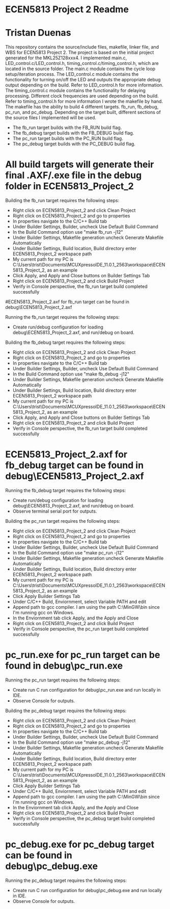 # ECEN5813 Project 2 Readme
# Tristan Duenas
This repository contains the source/include files, makefile, linker file, and WBS for ECEN5813 Project 2.
The project is based on the initial project generated for the MKL25Z128xxx4.
I implemented main.c, LED_control.c/LED_control.h, timing_control.c/timing_control.h, 
which are located in the source folder.
The main.c module contains the cycle loop setup/iteration process.
The LED_control.c module contains the functionality for turning on/off the LED and outputs the appropriate
debug output depending on the build. Refer to LED_control.h for more information.
The timing_control.c module contains the functionality for delaying processing. Different clock frequencies are used
depending on the build. Refer to timing_control.h for more information
I wrote the makefile by hand. The makefile has the ability to build 4 different targets.
fb_run, fb_debug, pc_run, and pc_debug.
Depending on the target built, different sections of the source files I implemented will be used.
- The fb_run target builds with the FB_RUN build flag.
- The fb_debug target builds with the FB_DEBUG build flag.
- The pc_run target builds with the PC_RUN build flag.
- The pc_debug target builds with the PC_DEBUG build flag.

# All build targets will generate their final .AXF/.exe file in the debug folder in ECEN5813_Project_2

Building the fb_run target requires the following steps:

- Right click on ECEN5813_Project_2 and click Clean Project
- Right click on ECEN5813_Project_2 and go to properties
- In properties navigate to the C/C++ Build tab
- Under Builder Settings, Builder, uncheck Use Default Build Command
- In the Build Command option use "make fb_run -j12"
- Under Builder Settings, Makefile generation uncheck Generate Makefile Automatically
- Under Builder Settings, Build location, Build directory enter ECEN5813_Project_2 workspace path
- My current path for my PC is C:\Users\trist\Documents\MCUXpressoIDE_11.0.1_2563\workspace\ECEN5813_Project_2, as an example
- Click Apply, and Apply and Close buttons on Builder Settings Tab
- Right click on ECEN5813_Project_2 and click Build Project
- Verify in Console perspective, the fb_run target build completed successfully

#ECEN5813_Project_2.axf for fb_run target can be found in debug\ECEN5813_Project_2.axf

Running the fb_run target requires the following steps:

- Create run/debug configuration for loading debug\ECEN5813_Project_2.axf, and run/debug on board.

Building the fb_debug target requires the following steps:

- Right click on ECEN5813_Project_2 and click Clean Project
- Right click on ECEN5813_Project_2 and go to properties
- In properties navigate to the C/C++ Build tab
- Under Builder Settings, Builder, uncheck Use Default Build Command
- In the Build Command option use "make fb_debug -j12"
- Under Builder Settings, Makefile generation uncheck Generate Makefile Automatically
- Under Builder Settings, Build location, Build directory enter ECEN5813_Project_2 workspace path
- My current path for my PC is C:\Users\trist\Documents\MCUXpressoIDE_11.0.1_2563\workspace\ECEN5813_Project_2, as an example
- Click Apply, and Apply and Close buttons on Builder Settings Tab
- Right click on ECEN5813_Project_2 and click Build Project
- Verify in Console perspective, the fb_run target build completed successfully

# ECEN5813_Project_2.axf for fb_debug target can be found in debug\ECEN5813_Project_2.axf

Running the fb_debug target requires the following steps:

- Create run/debug configuration for loading debug\ECEN5813_Project_2.axf, and run/debug on board.
- Observe terminal serial port for outputs.

Building the pc_run target requires the following steps:

- Right click on ECEN5813_Project_2 and click Clean Project
- Right click on ECEN5813_Project_2 and go to properties
- In properties navigate to the C/C++ Build tab
- Under Builder Settings, Builder, uncheck Use Default Build Command
- In the Build Command option use "make pc_run -j12"
- Under Builder Settings, Makefile generation uncheck Generate Makefile Automatically
- Under Builder Settings, Build location, Build directory enter ECEN5813_Project_2 workspace path
- My current path for my PC is C:\Users\trist\Documents\MCUXpressoIDE_11.0.1_2563\workspace\ECEN5813_Project_2, as an example
- Click Apply Builder Settings Tab
- Under C/C++ Build, Enviornment, select Variable PATH and edit
- Append path to gcc compiler. I am using the path C:\MinGW\bin since I'm running gcc on Windows.
- In the Enviornment tab click Apply, and the Apply and Close
- Right click on ECEN5813_Project_2 and click Build Project
- Verify in Console perspective, the pc_run target build completed successfully

# pc_run.exe for pc_run target can be found in debug\pc_run.exe

Running the pc_run target requires the following steps:

- Create run C run configuration for debug\pc_run.exe and run locally in IDE. 
- Observe Console for outputs.

Building the pc_debug target requires the following steps:
- Right click on ECEN5813_Project_2 and click Clean Project
- Right click on ECEN5813_Project_2 and go to properties
- In properties navigate to the C/C++ Build tab
- Under Builder Settings, Builder, uncheck Use Default Build Command
- In the Build Command option use "make pc_debug -j12"
- Under Builder Settings, Makefile generation uncheck Generate Makefile Automatically
- Under Builder Settings, Build location, Build directory enter ECEN5813_Project_2 workspace path
- My current path for my PC is C:\Users\trist\Documents\MCUXpressoIDE_11.0.1_2563\workspace\ECEN5813_Project_2, as an example
- Click Apply Builder Settings Tab
- Under C/C++ Build, Enviornment, select Variable PATH and edit
- Append path to gcc compiler. I am using the path C:\MinGW\bin since I'm running gcc on Windows.
- In the Enviornment tab click Apply, and the Apply and Close
- Right click on ECEN5813_Project_2 and click Build Project
- Verify in Console perspective, the pc_debug target build completed successfully

# pc_debug.exe for pc_debug target can be found in debug\pc_debug.exe

Running the pc_debug target requires the following steps:

- Create run C run configuration for debug\pc_debug.exe and run locally in IDE. 
- Observe Console for outputs.